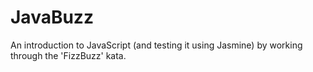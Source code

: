 # JavaBuzz

An introduction to JavaScript (and testing it using Jasmine) by working through the 'FizzBuzz' kata.